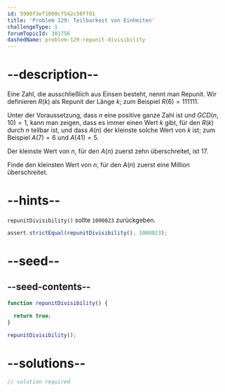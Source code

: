 ```yaml
---
id: 5900f3ef1000cf542c50ff01
title: 'Problem 129: Teilbarkeit von Einheiten'
challengeType: 1
forumTopicId: 301756
dashedName: problem-129-repunit-divisibility
---
```


# --description--

Eine Zahl, die ausschließlich aus Einsen besteht, nennt man Repunit. Wir definieren $R(k)$ als Repunit der Länge $k$; zum Beispiel $R(6) = 111111$.

Unter der Voraussetzung, dass $n$ eine positive ganze Zahl ist und $GCD(n, 10) = 1$, kann man zeigen, dass es immer einen Wert $k$ gibt, für den $R(k)$ durch $n$ teilbar ist, und dass $A(n)$ der kleinste solche Wert von $k$ ist; zum Beispiel $A(7) = 6$ und $A(41) = 5$.

Der kleinste Wert von $n$, für den $A(n)$ zuerst zehn überschreitet, ist 17.

Finde den kleinsten Wert von $n$, für den $A(n)$ zuerst eine Million überschreitet.

# --hints--

`repunitDivisibility()` sollte `1000023` zurückgeben.

```js
assert.strictEqual(repunitDivisibility(), 1000023);
```

# --seed--

## --seed-contents--

```js
function repunitDivisibility() {

  return true;
}

repunitDivisibility();
```

# --solutions--

```js
// solution required
```
